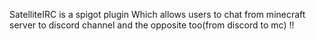 SatelliteIRC is a spigot plugin Which allows users to chat from minecraft server to discord channel and the opposite too(from discord to mc) !!
